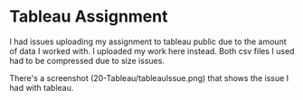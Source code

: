 # Tableau Assignment

I had issues uploading my assignment to tableau public due to the amount of data I worked with. I uploaded my work here instead. Both csv files I used had to be compressed due to size issues. 


There's a screenshot (20-Tableau/tableauIssue.png) that shows the issue I had with tableau.
